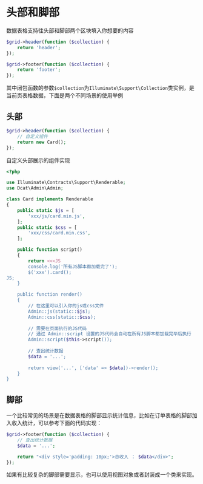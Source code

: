 # 头部和脚部

数据表格支持往头部和脚部两个区块填入你想要的内容

```php
$grid->header(function ($collection) {
    return 'header';
});

$grid->footer(function ($collection) {
    return 'footer'; 
});
```

其中闭包函数的参数`$collection`为`Illuminate\Support\Collection`类实例，是当前页表格数据，下面是两个不同场景的使用举例

## 头部

```php
$grid->header(function ($collection) {
    // 自定义组件
    return new Card();
});
```

自定义头部展示的组件实现
```php
<?php

use Illuminate\Contracts\Support\Renderable;
use Dcat\Admin\Admin;

class Card implements Renderable
{
	public static $js = [
		'xxx/js/card.min.js',
	];
	public static $css = [
		'xxx/css/card.min.css',
	];

	public function script()
	{
		return <<<JS
		console.log('所有JS脚本都加载完了');
		$('xxx').card();
JS;		
	}

	public function render()
	{
		// 在这里可以引入你的js或css文件
		Admin::js(static::$js);
		Admin::css(static::$css);
		
		// 需要在页面执行的JS代码
		// 通过 Admin::script 设置的JS代码会自动在所有JS脚本都加载完毕后执行
		Admin::script($this->script());
		
		// 查出统计数据
		$data = '...';
		
		return view('...', ['data' => $data])->render();
	}
}
```


## 脚部

一个比较常见的场景是在数据表格的脚部显示统计信息，比如在订单表格的脚部加入收入统计，可以参考下面的代码实现：

```php
$grid->footer(function ($collection) {
	// 查出统计数据
	$data = '...';

    return "<div style='padding: 10px;'>总收入 ： $data</div>";
});
```

如果有比较复杂的脚部需要显示，也可以使用视图对象或者封装成一个类来实现。